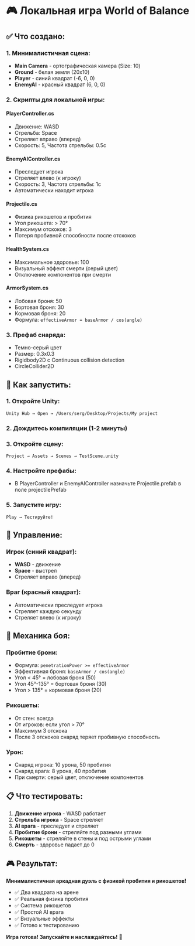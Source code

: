 # 🎮 Локальная игра World of Balance

## ✅ Что создано:

### **1. Минималистичная сцена:**
- **Main Camera** - ортографическая камера (Size: 10)
- **Ground** - белая земля (20x10)
- **Player** - синий квадрат (-6, 0, 0)
- **EnemyAI** - красный квадрат (6, 0, 0)

### **2. Скрипты для локальной игры:**

#### **PlayerController.cs**
- Движение: WASD
- Стрельба: Space
- Стреляет вправо (вперед)
- Скорость: 5, Частота стрельбы: 0.5с

#### **EnemyAIController.cs**
- Преследует игрока
- Стреляет влево (к игроку)
- Скорость: 3, Частота стрельбы: 1с
- Автоматически находит игрока

#### **Projectile.cs**
- Физика рикошетов и пробития
- Угол рикошета: > 70°
- Максимум отскоков: 3
- Потеря пробивной способности после отскоков

#### **HealthSystem.cs**
- Максимальное здоровье: 100
- Визуальный эффект смерти (серый цвет)
- Отключение компонентов при смерти

#### **ArmorSystem.cs**
- Лобовая броня: 50
- Бортовая броня: 30
- Кормовая броня: 20
- Формула: `effectiveArmor = baseArmor / cos(angle)`

### **3. Префаб снаряда:**
- Темно-серый цвет
- Размер: 0.3x0.3
- Rigidbody2D с Continuous collision detection
- CircleCollider2D

## 🚀 Как запустить:

### **1. Откройте Unity:**
```
Unity Hub → Open → /Users/serg/Desktop/Projeсts/My project
```

### **2. Дождитесь компиляции (1-2 минуты)**

### **3. Откройте сцену:**
```
Project → Assets → Scenes → TestScene.unity
```

### **4. Настройте префабы:**
- В PlayerController и EnemyAIController назначьте Projectile.prefab в поле projectilePrefab

### **5. Запустите игру:**
```
Play → Тестируйте!
```

## 🎯 Управление:

### **Игрок (синий квадрат):**
- **WASD** - движение
- **Space** - выстрел
- Стреляет вправо (вперед)

### **Враг (красный квадрат):**
- Автоматически преследует игрока
- Стреляет каждую секунду
- Стреляет влево (к игроку)

## 🔫 Механика боя:

### **Пробитие брони:**
- Формула: `penetrationPower >= effectiveArmor`
- Эффективная броня: `baseArmor / cos(angle)`
- Угол < 45° = лобовая броня (50)
- Угол 45°-135° = бортовая броня (30)
- Угол > 135° = кормовая броня (20)

### **Рикошеты:**
- От стен: всегда
- От игроков: если угол > 70°
- Максимум 3 отскока
- После 3 отскоков снаряд теряет пробивную способность

### **Урон:**
- Снаряд игрока: 10 урона, 50 пробития
- Снаряд врага: 8 урона, 40 пробития
- При смерти: серый цвет, отключение компонентов

## 📋 Что тестировать:

1. **Движение игрока** - WASD работает
2. **Стрельба игрока** - Space стреляет
3. **AI врага** - преследует и стреляет
4. **Пробитие брони** - стреляйте под разными углами
5. **Рикошеты** - стреляйте в стены и под острыми углами
6. **Смерть** - здоровье падает до 0

## 🎮 Результат:

**Минималистичная аркадная дуэль с физикой пробития и рикошетов!**

- ✅ Два квадрата на арене
- ✅ Реальная физика пробития
- ✅ Система рикошетов
- ✅ Простой AI врага
- ✅ Визуальные эффекты
- ✅ Готово к тестированию

**Игра готова! Запускайте и наслаждайтесь!** 🎉